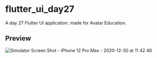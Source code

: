 # flutter_ui_day27

A day 27 Flutter UI application. made for Avatar Education.

## Preview

![Simulator Screen Shot - iPhone 12 Pro Max - 2020-12-30 at 11 42 46](https://user-images.githubusercontent.com/64217477/103333577-667cc400-4a94-11eb-96a5-13983296cac8.png)


